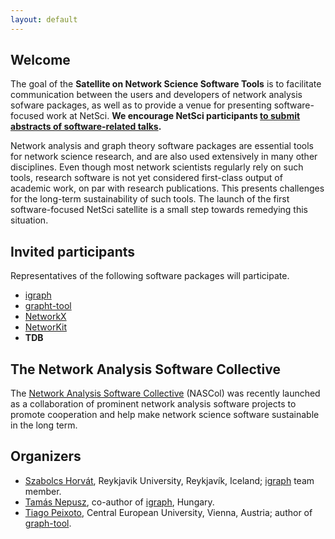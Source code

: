```yaml
---
layout: default
---
```


## Welcome

The goal of the **Satellite on Network Science Software Tools** is to facilitate communication between the users and developers of network analysis sofware packages, as well as to provide a venue for presenting software-focused work at NetSci. **We encourage NetSci participants [to submit abstracts of software-related talks](cfa).**

Network analysis and graph theory software packages are essential tools for network science research, and are also used extensively in many other disciplines. Even though most network scientists regularly rely on such tools, research software is not yet considered first-class output of academic work, on par with research publications. This presents challenges for the long-term sustainability of such tools. The launch of the first software-focused NetSci satellite is a small step towards remedying this situation.

## Invited participants

Representatives of the following software packages will participate.

 - [igraph](https://igraph.org)
 - [grapht-tool](https://graph-tool.skewed.de/)
 - [NetworkX](https://networkx.org/)
 - [NetworKit](https://networkit.github.io/)
 - **TDB**

## The Network Analysis Software Collective

The [Network Analysis Software Collective](https://nascol.net) (NASCol) was recently launched as a collaboration of prominent network analysis software projects to promote cooperation and help make network science software sustainable in the long term.

## Organizers

 * [Szabolcs Horvát](http:/szhorvat.net), Reykjavik University, Reykjavík, Iceland; [igraph](https://igraph.org) team member.
 * [Tamás Nepusz](http://sixdegrees.hu/), co-author of [igraph](https://igraph.org), Hungary.
 * [Tiago Peixoto](https://skewed.de/), Central European University, Vienna, Austria; author of [graph-tool](https://graph-tool.skewed.de/).

